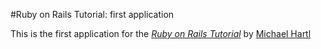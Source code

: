 #Ruby on Rails Tutorial: first application

This is the first application for the
[*Ruby on Rails Tutorial*](http://railstutorial.org)
by [Michael Hartl](http://michaelhartl.com)